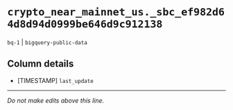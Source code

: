 # `crypto_near_mainnet_us._sbc_ef982d64d8d94d0999be646d9c912138`
`bq-1` | `bigquery-public-data`

## Column details
* [TIMESTAMP] `last_update`

-------------------------------------------------------------------------------
*Do not make edits above this line.*
